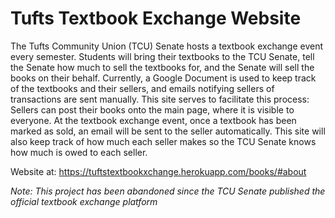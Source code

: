 # Tufts Textbook Exchange Website

The Tufts Community Union (TCU) Senate hosts a textbook exchange event every semester. Students will bring their textbooks to the TCU Senate, tell the Senate how much to sell the textbooks for, and the Senate will sell the books on their behalf. Currently, a Google Document is used to keep track of the textbooks and their sellers, and emails notifying sellers of transactions are sent manually. This site serves to facilitate this process: Sellers can post their books onto the main page, where it is visible to everyone. At the textbook exchange event, once a textbook has been marked as sold, an email will be sent to the seller automatically. This site will also keep track of how much each seller makes so the TCU Senate knows how much is owed to each seller.

Website at: https://tuftstextbookxchange.herokuapp.com/books/#about

*Note: This project has been abandoned since the TCU Senate published the official textbook exchange platform*
